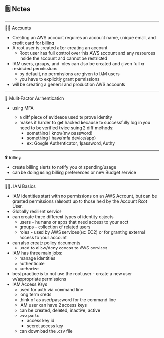 ## 🗒️ Notes

---

🧑🏻  Accounts

- Creating an AWS account requires an account name, unique email, and credit card for billing
- A root user is created after creating an account
    - Root user has full control over this AWS account and any resources inside the account and cannot be restricted
- IAM users, groups, and roles can also be created and given full or restricted permissions
    - by default, no permissions are given to IAM users
    - you have to explicitly grant permissions
- will be creating a general and production AWS accounts

---

🔐  Mulit-Factor Authentication

- using MFA
    - a diff piece of evidence used to prove identity
    - makes it harder to get hacked because to successfully log in you need to be verified twice suing 2 diff methods:
        - something I know(my password)
        - something I have(mfa device/app)
        - ex: Google Authenticator, 1password, Authy

    ---

💲  Billing

- create billing alerts to notify you of spending/usage
- can be doing using billing preferences or new Budget service

---

💁🏽. IAM Basics

- IAM identities start with no permissions on an AWS Account, but can be granted permissions (almost) up to those held by the Account Root User.
- Globally resilient service
- can create three different types of identity objects
    - users - humans or apps that need access to your acct
    - groups - collection of related users
    - roles - used by AWS services(ex: EC2) or for granting external access to your account
- can also create policy documents
    - used to allow/deny access to AWS services
- IAM has three main jobs:
    - manage identities
    - authenticate
    - authorize
- best practice is to not use the root user - create a new user w/appropriate permissions
- IAM Access Keys
    - used for auth via command line
    - long term creds
    - think of as user/password for the command line
    - IAM user can have 2 access keys
    - can be created, deleted, inactive, active
    - two parts
        - access key id
        - secret access key
    - can download the .csv file